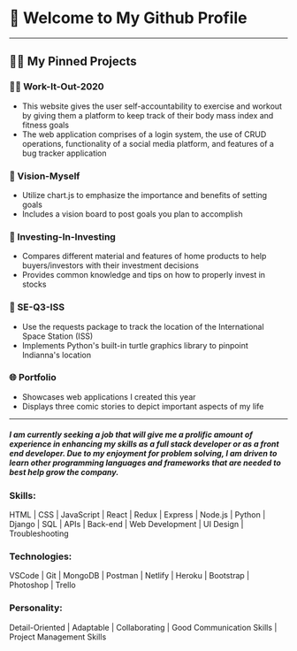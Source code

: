 <h1> 🤩 Welcome to My Github Profile </h1>
<hr>
<h2> 👨‍💻 My Pinned Projects </h2> 

### 🏋️‍♂️ Work-It-Out-2020 
 - This website gives the user self-accountability to exercise and workout by giving them a platform to keep track of their body mass index and fitness goals
 - The web application comprises of a login system, the use of CRUD operations, functionality of a social media platform, and features of a bug tracker application
### 🎯 Vision-Myself
 - Utilize chart.js to emphasize the importance and benefits of setting goals
 - Includes a vision board to post goals you plan to accomplish
### 🏡 Investing-In-Investing
 - Compares different material and features of home products to help buyers/investors with their investment decisions
 - Provides common knowledge and tips on how to properly invest in stocks 
### 🔭 SE-Q3-ISS
 - Use the requests package to track the location of the International Space Station (ISS)
 - Implements Python's built-in turtle graphics library to pinpoint Indianna's location
### 🌐 Portfolio
 - Showcases web applications I created this year
 - Displays three comic stories to depict important aspects of my life

<hr>
<h5> I am currently seeking a job that will give me a prolific amount of experience in enhancing my skills as a full stack developer or as a front end developer. Due to my enjoyment for problem solving, I am driven to learn other programming languages and frameworks that are needed to best help grow the company.</h5>

### Skills:
HTML | CSS | JavaScript | React | Redux | Express | Node.js | Python | Django | SQL | APIs | Back-end | Web Development | UI Design | Troubleshooting

### Technologies:
VSCode | Git | MongoDB | Postman | Netlify | Heroku | Bootstrap | Photoshop | Trello

### Personality:
Detail-Oriented | Adaptable | Collaborating | Good Communication Skills | Project Management Skills 
